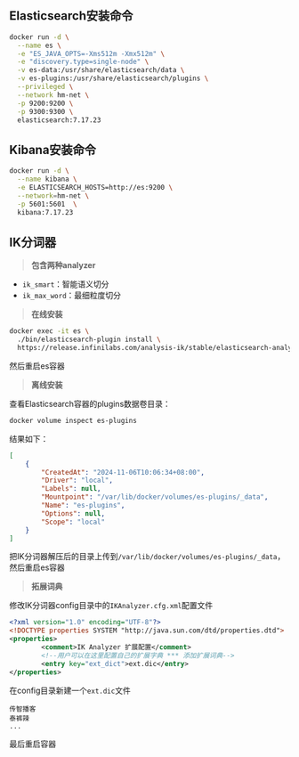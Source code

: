 ## Elasticsearch安装命令
```bash
docker run -d \
  --name es \
  -e "ES_JAVA_OPTS=-Xms512m -Xmx512m" \
  -e "discovery.type=single-node" \
  -v es-data:/usr/share/elasticsearch/data \
  -v es-plugins:/usr/share/elasticsearch/plugins \
  --privileged \
  --network hm-net \
  -p 9200:9200 \
  -p 9300:9300 \
  elasticsearch:7.17.23
```


## Kibana安装命令
```bash
docker run -d \
  --name kibana \
  -e ELASTICSEARCH_HOSTS=http://es:9200 \
  --network=hm-net \
  -p 5601:5601  \
  kibana:7.17.23
```


## IK分词器

> **包含两种analyzer**
- `ik_smart`：智能语义切分
- `ik_max_word`：最细粒度切分

> **在线安装**
```bash
docker exec -it es \
  ./bin/elasticsearch-plugin install \
  https://release.infinilabs.com/analysis-ik/stable/elasticsearch-analysis-ik-7.17.23.zip
```

然后重启es容器

> **离线安装**

查看Elasticsearch容器的plugins数据卷目录：
```bash
docker volume inspect es-plugins
```

结果如下：
```json
[
    {
        "CreatedAt": "2024-11-06T10:06:34+08:00",
        "Driver": "local",
        "Labels": null,
        "Mountpoint": "/var/lib/docker/volumes/es-plugins/_data",
        "Name": "es-plugins",
        "Options": null,
        "Scope": "local"
    }
]
```

把IK分词器解压后的目录上传到`/var/lib/docker/volumes/es-plugins/_data`，然后重启es容器

> **拓展词典**

修改IK分词器config目录中的`IKAnalyzer.cfg.xml`配置文件

```xml
<?xml version="1.0" encoding="UTF-8"?>
<!DOCTYPE properties SYSTEM "http://java.sun.com/dtd/properties.dtd">
<properties>
        <comment>IK Analyzer 扩展配置</comment>
        <!--用户可以在这里配置自己的扩展字典 *** 添加扩展词典-->
        <entry key="ext_dict">ext.dic</entry>
</properties>
```

在config目录新建一个`ext.dic`文件

```
传智播客
泰裤辣
...
```

最后重启容器
